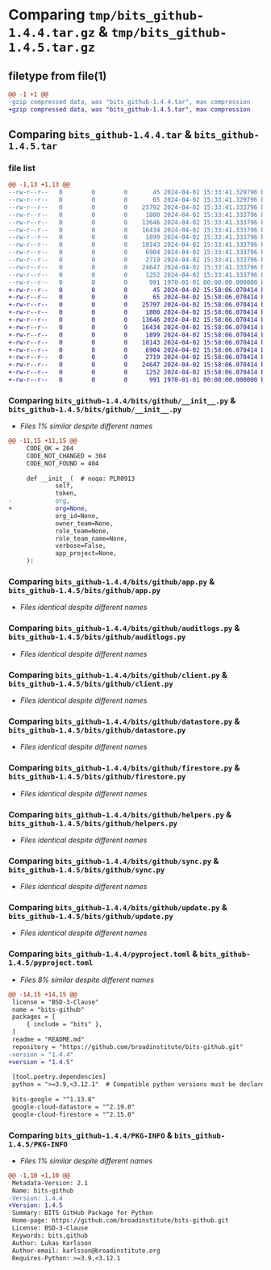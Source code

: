 # Comparing `tmp/bits_github-1.4.4.tar.gz` & `tmp/bits_github-1.4.5.tar.gz`

## filetype from file(1)

```diff
@@ -1 +1 @@
-gzip compressed data, was "bits_github-1.4.4.tar", max compression
+gzip compressed data, was "bits_github-1.4.5.tar", max compression
```

## Comparing `bits_github-1.4.4.tar` & `bits_github-1.4.5.tar`

### file list

```diff
@@ -1,13 +1,13 @@
--rw-r--r--   0        0        0       45 2024-04-02 15:33:41.329796 bits_github-1.4.4/README.md
--rw-r--r--   0        0        0       65 2024-04-02 15:33:41.329796 bits_github-1.4.4/bits/__init__.py
--rw-r--r--   0        0        0    25792 2024-04-02 15:33:41.333796 bits_github-1.4.4/bits/github/__init__.py
--rw-r--r--   0        0        0     1800 2024-04-02 15:33:41.333796 bits_github-1.4.4/bits/github/app.py
--rw-r--r--   0        0        0    13646 2024-04-02 15:33:41.333796 bits_github-1.4.4/bits/github/auditlogs.py
--rw-r--r--   0        0        0    16434 2024-04-02 15:33:41.333796 bits_github-1.4.4/bits/github/client.py
--rw-r--r--   0        0        0     1899 2024-04-02 15:33:41.333796 bits_github-1.4.4/bits/github/datastore.py
--rw-r--r--   0        0        0    10143 2024-04-02 15:33:41.333796 bits_github-1.4.4/bits/github/firestore.py
--rw-r--r--   0        0        0     6904 2024-04-02 15:33:41.333796 bits_github-1.4.4/bits/github/helpers.py
--rw-r--r--   0        0        0     2719 2024-04-02 15:33:41.333796 bits_github-1.4.4/bits/github/sync.py
--rw-r--r--   0        0        0    24647 2024-04-02 15:33:41.333796 bits_github-1.4.4/bits/github/update.py
--rw-r--r--   0        0        0     1252 2024-04-02 15:33:41.333796 bits_github-1.4.4/pyproject.toml
--rw-r--r--   0        0        0      991 1970-01-01 00:00:00.000000 bits_github-1.4.4/PKG-INFO
+-rw-r--r--   0        0        0       45 2024-04-02 15:58:06.070414 bits_github-1.4.5/README.md
+-rw-r--r--   0        0        0       65 2024-04-02 15:58:06.070414 bits_github-1.4.5/bits/__init__.py
+-rw-r--r--   0        0        0    25797 2024-04-02 15:58:06.070414 bits_github-1.4.5/bits/github/__init__.py
+-rw-r--r--   0        0        0     1800 2024-04-02 15:58:06.070414 bits_github-1.4.5/bits/github/app.py
+-rw-r--r--   0        0        0    13646 2024-04-02 15:58:06.070414 bits_github-1.4.5/bits/github/auditlogs.py
+-rw-r--r--   0        0        0    16434 2024-04-02 15:58:06.070414 bits_github-1.4.5/bits/github/client.py
+-rw-r--r--   0        0        0     1899 2024-04-02 15:58:06.070414 bits_github-1.4.5/bits/github/datastore.py
+-rw-r--r--   0        0        0    10143 2024-04-02 15:58:06.070414 bits_github-1.4.5/bits/github/firestore.py
+-rw-r--r--   0        0        0     6904 2024-04-02 15:58:06.070414 bits_github-1.4.5/bits/github/helpers.py
+-rw-r--r--   0        0        0     2719 2024-04-02 15:58:06.070414 bits_github-1.4.5/bits/github/sync.py
+-rw-r--r--   0        0        0    24647 2024-04-02 15:58:06.070414 bits_github-1.4.5/bits/github/update.py
+-rw-r--r--   0        0        0     1252 2024-04-02 15:58:06.070414 bits_github-1.4.5/pyproject.toml
+-rw-r--r--   0        0        0      991 1970-01-01 00:00:00.000000 bits_github-1.4.5/PKG-INFO
```

### Comparing `bits_github-1.4.4/bits/github/__init__.py` & `bits_github-1.4.5/bits/github/__init__.py`

 * *Files 1% similar despite different names*

```diff
@@ -11,15 +11,15 @@
     CODE_OK = 204
     CODE_NOT_CHANGED = 304
     CODE_NOT_FOUND = 404
 
     def __init__(  # noqa: PLR0913
             self,
             token,
-            org,
+            org=None,
             org_id=None,
             owner_team=None,
             role_team=None,
             role_team_name=None,
             verbose=False,
             app_project=None,
     ):
```

### Comparing `bits_github-1.4.4/bits/github/app.py` & `bits_github-1.4.5/bits/github/app.py`

 * *Files identical despite different names*

### Comparing `bits_github-1.4.4/bits/github/auditlogs.py` & `bits_github-1.4.5/bits/github/auditlogs.py`

 * *Files identical despite different names*

### Comparing `bits_github-1.4.4/bits/github/client.py` & `bits_github-1.4.5/bits/github/client.py`

 * *Files identical despite different names*

### Comparing `bits_github-1.4.4/bits/github/datastore.py` & `bits_github-1.4.5/bits/github/datastore.py`

 * *Files identical despite different names*

### Comparing `bits_github-1.4.4/bits/github/firestore.py` & `bits_github-1.4.5/bits/github/firestore.py`

 * *Files identical despite different names*

### Comparing `bits_github-1.4.4/bits/github/helpers.py` & `bits_github-1.4.5/bits/github/helpers.py`

 * *Files identical despite different names*

### Comparing `bits_github-1.4.4/bits/github/sync.py` & `bits_github-1.4.5/bits/github/sync.py`

 * *Files identical despite different names*

### Comparing `bits_github-1.4.4/bits/github/update.py` & `bits_github-1.4.5/bits/github/update.py`

 * *Files identical despite different names*

### Comparing `bits_github-1.4.4/pyproject.toml` & `bits_github-1.4.5/pyproject.toml`

 * *Files 8% similar despite different names*

```diff
@@ -14,15 +14,15 @@
 license = "BSD-3-Clause"
 name = "bits-github"
 packages = [
     { include = "bits" },
 ]
 readme = "README.md"
 repository = "https://github.com/broadinstitute/bits-github.git"
-version = "1.4.4"
+version = "1.4.5"
 
 [tool.poetry.dependencies]
 python = ">=3.9,<3.12.1"  # Compatible python versions must be declared here
 
 bits-google = "^1.13.8"
 google-cloud-datastore = "^2.19.0"
 google-cloud-firestore = "^2.15.0"
```

### Comparing `bits_github-1.4.4/PKG-INFO` & `bits_github-1.4.5/PKG-INFO`

 * *Files 1% similar despite different names*

```diff
@@ -1,10 +1,10 @@
 Metadata-Version: 2.1
 Name: bits-github
-Version: 1.4.4
+Version: 1.4.5
 Summary: BITS GitHub Package for Python
 Home-page: https://github.com/broadinstitute/bits-github.git
 License: BSD-3-Clause
 Keywords: bits,github
 Author: Lukas Karlsson
 Author-email: karlsson@broadinstitute.org
 Requires-Python: >=3.9,<3.12.1
```

